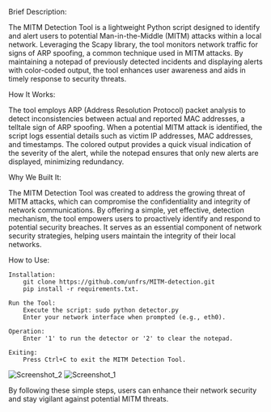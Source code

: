 Brief Description:

The MITM Detection Tool is a lightweight Python script designed to identify and alert users to potential Man-in-the-Middle (MITM) attacks within a local network. Leveraging the Scapy library, the tool monitors network traffic for signs of ARP spoofing, a common technique used in MITM attacks. By maintaining a notepad of previously detected incidents and displaying alerts with color-coded output, the tool enhances user awareness and aids in timely response to security threats.

How It Works:

The tool employs ARP (Address Resolution Protocol) packet analysis to detect inconsistencies between actual and reported MAC addresses, a telltale sign of ARP spoofing. When a potential MITM attack is identified, the script logs essential details such as victim IP addresses, MAC addresses, and timestamps. The colored output provides a quick visual indication of the severity of the alert, while the notepad ensures that only new alerts are displayed, minimizing redundancy.

Why We Built It:

The MITM Detection Tool was created to address the growing threat of MITM attacks, which can compromise the confidentiality and integrity of network communications. By offering a simple, yet effective, detection mechanism, the tool empowers users to proactively identify and respond to potential security breaches. It serves as an essential component of network security strategies, helping users maintain the integrity of their local networks.

How to Use:

    Installation:
        git clone https://github.com/unfrs/MITM-detection.git
        pip install -r requirements.txt.

    Run the Tool:
        Execute the script: sudo python detector.py
        Enter your network interface when prompted (e.g., eth0).

    Operation:
        Enter '1' to run the detector or '2' to clear the notepad.

    Exiting:
        Press Ctrl+C to exit the MITM Detection Tool.

![Screenshot_2](https://github.com/unfrs/MITM-detection/assets/107608491/3e0cfc19-410d-47b5-832a-e1523f65462c)
![Screenshot_1](https://github.com/unfrs/MITM-detection/assets/107608491/7e624bed-c9ad-4610-b2be-2f89876cbf2a)

By following these simple steps, users can enhance their network security and stay vigilant against potential MITM threats.
